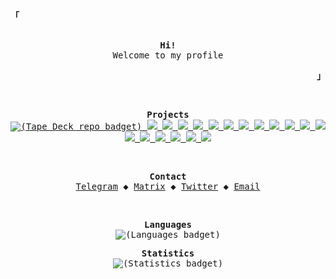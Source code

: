 <!-- From: https://github.com/owl4ce/owl4ce -->

<!-- Top left thing -->
<p align="left"><strong><samp>「</samp></strong></p>

<!-- Profile -->
<p align="center">
  <samp><br>
    <strong>Hi!</strong><br>
    <span>Welcome to my profile</span><br>
  </samp>
</p>

<!-- Bottom right thing -->
<p align="right"><strong><samp>」</samp></strong></p>

<br>

<p align="center">
  <samp>
    <strong>Projects</strong><br>  
    <!-- Tape Deck -->
    <a target="_blank" href="https://github.com/Miqueas/TapeDeck">
      <picture>
        <source media="(prefers-color-scheme: dark)" srcset="https://github-readme-stats.vercel.app/api/pin/?username=Miqueas&repo=TapeDeck&hide_border=true&bg_color=00000000&title_color=fafafa&text_color=fafafa&icon_color=fafafa">
        <source media="(prefers-color-scheme: light)" srcset="https://github-readme-stats.vercel.app/api/pin/?username=Miqueas&repo=TapeDeck&hide_border=true&bg_color=00000000&title_color=16161d&text_color=16161d&icon_color=16161d">
        <img alt="(Tape Deck repo badget)">
      </picture>
    </a>
    <!-- GTK Examples -->
    <a target="_blank" href="https://github.com/Miqueas/GTK-Examples#gh-dark-mode-only">
      <img src="https://github-readme-stats.vercel.app/api/pin/?username=Miqueas&repo=GTK-Examples&hide_border=true&bg_color=00000000&title_color=fafafa&text_color=fafafa&icon_color=fafafa">
    </a>
    <a target="_blank" href="https://github.com/Miqueas/GTK-Examples#gh-light-mode-only">
      <img src="https://github-readme-stats.vercel.app/api/pin/?username=Miqueas&repo=GTK-Examples&hide_border=true&bg_color=00000000&title_color=16161d&text_color=16161d&icon_color=16161d">
    </a>
    <!-- Github REST API Examples -->
    <a target="_blank" href="https://github.com/Miqueas/Github-REST-API-Examples#gh-dark-mode-only">
      <img src="https://github-readme-stats.vercel.app/api/pin/?username=Miqueas&repo=Github-REST-API-Examples&hide_border=true&bg_color=00000000&title_color=fafafa&text_color=fafafa&icon_color=fafafa">
    </a>
    <a target="_blank" href="https://github.com/Miqueas/Github-REST-API-Examples#gh-light-mode-only">
      <img src="https://github-readme-stats.vercel.app/api/pin/?username=Miqueas&repo=Github-REST-API-Examples&hide_border=true&bg_color=00000000&title_color=16161d&text_color=16161d&icon_color=16161d">
    </a>
    <!-- Logit -->
    <a target="_blank" href="https://github.com/Miqueas/Logit#gh-dark-mode-only">
      <img src="https://github-readme-stats.vercel.app/api/pin/?username=Miqueas&repo=Logit&hide_border=true&bg_color=00000000&title_color=fafafa&text_color=fafafa&icon_color=fafafa">
    </a>
    <a target="_blank" href="https://github.com/Miqueas/Logit#gh-light-mode-only">
      <img src="https://github-readme-stats.vercel.app/api/pin/?username=Miqueas&repo=Logit&hide_border=true&bg_color=00000000&title_color=16161d&text_color=16161d&icon_color=16161d">
    </a>
    <!-- Self -->
    <a target="_blank" href="https://github.com/Miqueas/Self#gh-dark-mode-only">
      <img src="https://github-readme-stats.vercel.app/api/pin/?username=Miqueas&repo=Self&hide_border=true&bg_color=00000000&title_color=fafafa&text_color=fafafa&icon_color=fafafa">
    </a>
    <a target="_blank" href="https://github.com/Miqueas/Self#gh-light-mode-only">
      <img src="https://github-readme-stats.vercel.app/api/pin/?username=Miqueas&repo=Self&hide_border=true&bg_color=00000000&title_color=16161d&text_color=16161d&icon_color=16161d">
    </a>
    <!-- LearningNotes -->
    <a target="_blank" href="https://github.com/Miqueas/LearningNotes#gh-dark-mode-only">
      <img src="https://github-readme-stats.vercel.app/api/pin/?username=Miqueas&repo=LearningNotes&hide_border=true&bg_color=00000000&title_color=fafafa&text_color=fafafa&icon_color=fafafa">
    </a>
    <a target="_blank" href="https://github.com/Miqueas/LearningNotes#gh-light-mode-only">
      <img src="https://github-readme-stats.vercel.app/api/pin/?username=Miqueas&repo=LearningNotes&hide_border=true&bg_color=00000000&title_color=16161d&text_color=16161d&icon_color=16161d">
    </a>
    <!-- Static -->
    <a target="_blank" href="https://github.com/Miqueas/Static#gh-dark-mode-only">
      <img src="https://github-readme-stats.vercel.app/api/pin/?username=Miqueas&repo=Static&hide_border=true&bg_color=00000000&title_color=fafafa&text_color=fafafa&icon_color=fafafa">
    </a>
    <a target="_blank" href="https://github.com/Miqueas/Static#gh-light-mode-only">
      <img src="https://github-readme-stats.vercel.app/api/pin/?username=Miqueas&repo=Static&hide_border=true&bg_color=00000000&title_color=16161d&text_color=16161d&icon_color=16161d">
    </a>
    <!-- Lua C API Examples -->
    <a target="_blank" href="https://github.com/Miqueas/Lua-C-API-Examples#gh-dark-mode-only">
      <img src="https://github-readme-stats.vercel.app/api/pin/?username=Miqueas&repo=Lua-C-API-Examples&hide_border=true&bg_color=00000000&title_color=fafafa&text_color=fafafa&icon_color=fafafa">
    </a>
    <a target="_blank" href="https://github.com/Miqueas/Lua-C-API-Examples#gh-light-mode-only">
      <img src="https://github-readme-stats.vercel.app/api/pin/?username=Miqueas&repo=Lua-C-API-Examples&hide_border=true&bg_color=00000000&title_color=16161d&text_color=16161d&icon_color=16161d">
    </a>
    <!-- dots -->
    <a target="_blank" href="https://github.com/Miqueas/dots#gh-dark-mode-only">
      <img src="https://github-readme-stats.vercel.app/api/pin/?username=Miqueas&repo=dots&hide_border=true&bg_color=00000000&title_color=fafafa&text_color=fafafa&icon_color=fafafa">
    </a>
    <a target="_blank" href="https://github.com/Miqueas/dots#gh-light-mode-only">
      <img src="https://github-readme-stats.vercel.app/api/pin/?username=Miqueas&repo=dots&hide_border=true&bg_color=00000000&title_color=16161d&text_color=16161d&icon_color=16161d">
    </a>
    <!-- Ink -->
    <a target="_blank" href="https://github.com/Miqueas/Ink#gh-dark-mode-only">
      <img src="https://github-readme-stats.vercel.app/api/pin/?username=Miqueas&repo=Ink&hide_border=true&bg_color=00000000&title_color=fafafa&text_color=fafafa&icon_color=fafafa">
    </a>
    <a target="_blank" href="https://github.com/Miqueas/Ink#gh-light-mode-only">
      <img src="https://github-readme-stats.vercel.app/api/pin/?username=Miqueas&repo=Ink&hide_border=true&bg_color=00000000&title_color=16161d&text_color=16161d&icon_color=16161d">
    </a>
  </samp>
</p>

<br>

<!-- Contact -->
<p align="center">
  <samp>
    <strong>Contact</strong><br>
    <a href="https://t.me/MiqueasDev" target="_blank">Telegram</a> &#9670;
    <a href="https://matrix.to/#/@m1que4s:matrix.org">Matrix</a> &#9670;
    <a href="https://twitter.com/MiqueasDev" target="_blank">Twitter</a> &#9670;
    <a href="mailto:miqueas2020@yahoo.com" target="_blank">Email</a>
  </samp>
</p>

<br>

<p align="center">
  <samp>
    <strong>Languages</strong><br>
    <picture>
      <source media="(prefers-color-scheme: dark)" srcset="https://github-readme-stats.vercel.app/api/top-langs/?username=Miqueas&layout=pie&hide=makefile,html,go,css,c%23,c%2b%2b,meson,cmake,dockerfile,shell,nsis,pug&hide_border=true&bg_color=00000000&title_color=fafafa&text_color=fafafa">
      <source media="(prefers-color-scheme: light)" srcset="https://github-readme-stats.vercel.app/api/top-langs/?username=Miqueas&layout=pie&hide=makefile,html,go,css,c%23,c%2b%2b,meson,cmake,dockerfile,shell,nsis,pug&hide_border=true&bg_color=00000000&title_color=16161d&text_color=16161d">
      <img alt="(Languages badget)" src="https://github-readme-stats.vercel.app/api/top-langs/?username=Miqueas&layout=pie">
    </picture>
  </samp>
</p>

<p align="center">
  <samp>
    <strong>Statistics</strong><br>
    <picture>
      <source media="(prefers-color-scheme: dark)" srcset="https://github-readme-stats.vercel.app/api/?username=Miqueas&show_icons=true&hide_border=true&bg_color=00000000&title_color=fafafa&text_color=fafafa">
      <source media="(prefers-color-scheme: light)" srcset="https://github-readme-stats.vercel.app/api/?username=Miqueas&show_icons=true&hide_border=true&bg_color=00000000&title_color=16161d&text_color=16161d">
      <img alt="(Statistics badget)" src="https://github-readme-stats.vercel.app/api/?username=Miqueas&show_icons=true">
    </picture>
  </samp>
</p>